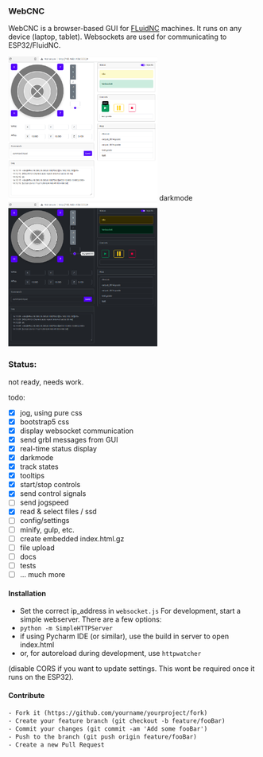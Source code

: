 

### WebCNC
WebCNC is a browser-based GUI for [FLuidNC](https://github.com/bdring/FluidNC/) machines.
It runs on any device (laptop, tablet). 
Websockets are used for communicating to ESP32/FluidNC.

<img src="https://raw.githubusercontent.com/Alex-CodeLab/webcnc/main/docs/jog.png" width="300">
darkmode
<img src="https://raw.githubusercontent.com/Alex-CodeLab/webcnc/main/docs/darkmode.png" width="300">

### Status:
not ready, needs work.  

todo:
- [x] jog, using pure css 
- [x] bootstrap5 css
- [x] display websocket communication
- [x] send grbl messages from GUI
- [x] real-time status display
- [x] darkmode
- [x] track states
- [x] tooltips
- [x] start/stop controls
- [x] send control signals
- [ ] send jogspeed
- [x] read & select files / ssd
- [ ] config/settings
- [ ] minify, gulp, etc.
- [ ] create embedded index.html.gz
- [ ] file upload
- [ ] docs
- [ ] tests
- [ ] ... much more

#### Installation

- Set the correct ip_address in `websocket.js`
For development, start a simple webserver. There are a few options:
- `python -m SimpleHTTPServer`
- if using Pycharm IDE (or similar), use the build in server to open index.html
- or, for autoreload during development, use `httpwatcher`

(disable CORS if you want to update settings. This wont be required once it runs on the ESP32).

#### Contribute

    - Fork it (https://github.com/yourname/yourproject/fork)
    - Create your feature branch (git checkout -b feature/fooBar)
    - Commit your changes (git commit -am 'Add some fooBar')
    - Push to the branch (git push origin feature/fooBar)
    - Create a new Pull Request
